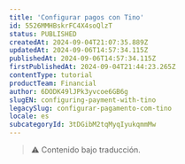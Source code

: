 ```yaml
---
title: 'Configurar pagos con Tino'
id: 5526MMHBskrFC4X4soQlzT
status: PUBLISHED
createdAt: 2024-09-04T21:07:35.889Z
updatedAt: 2024-09-06T14:57:34.115Z
publishedAt: 2024-09-06T14:57:34.115Z
firstPublishedAt: 2024-09-04T21:44:23.265Z
contentType: tutorial
productTeam: Financial
author: 6DODK49lJPk3yvcoe6GB6g
slugEN: configuring-payment-with-tino
legacySlug: configurar-pagamento-com-tino
locale: es
subcategoryId: 3tDGibM2tqMyqIyukqmmMw
---
```


> ⚠️ Contenido bajo traducción.
